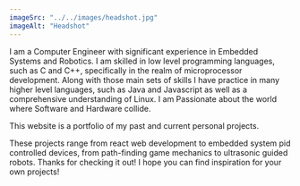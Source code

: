 ```yaml
---
imageSrc: "../../images/headshot.jpg"
imageAlt: "Headshot"
---
```


I am a Computer Engineer with significant experience in Embedded Systems and Robotics. I am skilled in low level programming languages, such as C and C++, specifically in the realm of microprocessor development. Along with those main sets of skills I have practice in many higher level languages, such as Java and Javascript as well as a comprehensive understanding of Linux. I am Passionate about the world where Software and Hardware collide.

This website is a portfolio of my past and current personal projects.

These projects range from react web development to embedded system pid controlled devices, from path-finding game mechanics to ultrasonic guided robots. Thanks for checking it out! I hope you can find inspiration for your own projects!

<!-- Photo by <a href="https://unsplash.com/@charlesdeluvio?utm_source=unsplash&utm_medium=referral&utm_content=creditCopyText" target="_blank" rel="nofollow noopener noreferrer" aria-label="External Link"><u>Charles Deluvio</u></a> on Unsplash -->
